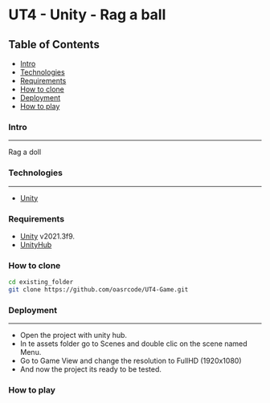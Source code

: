 # UT4 - Unity - Rag a ball

## Table of Contents
 - [Intro](#intro)
 - [Technologies](#technologies)
 - [Requirements](#requirements)
 - [How to clone](#how-to-clone)
 - [Deployment](#deployment)
 - [How to play](#how-to-play)


### Intro
***
Rag a doll 

### Technologies
***
* [Unity](https://unity.com/es)


### Requirements

- [Unity](https://unity.com/es) v2021.3f9.
- [UnityHub](https://unity.com/download)

### How to clone

```bash
cd existing_folder
git clone https://github.com/oasrcode/UT4-Game.git
```
### Deployment
***
* Open the project with unity hub.
* In te assets folder go to Scenes and double clic on the scene named Menu.
* Go to Game View and change the resolution to FullHD (1920x1080)
* And now the project its ready to be tested.

### How to play


